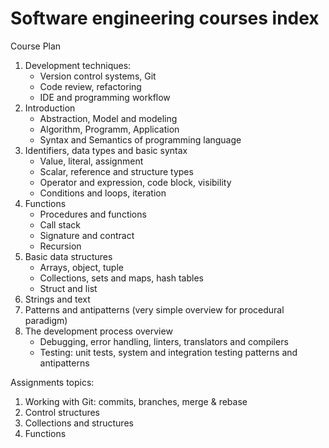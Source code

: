 # Software engineering courses index

Course Plan

1. Development techniques:
    - Version control systems, Git
    - Code review, refactoring
    - IDE and programming workflow
2. Introduction
    - Abstraction, Model and modeling
    - Algorithm, Programm, Application
    - Syntax and Semantics of programming language
3. Identifiers, data types and basic syntax
    - Value, literal, assignment
    - Scalar, reference and structure types
    - Operator and expression, code block, visibility
    - Conditions and loops, iteration
4. Functions
    - Procedures and functions
    - Call stack
    - Signature and contract
    - Recursion
5. Basic data structures
    - Arrays, object, tuple
    - Collections, sets and maps, hash tables
    - Struct and list
6. Strings and text
7. Patterns and antipatterns (very simple overview for procedural paradigm)
8. The development process overview
    - Debugging, error handling, linters, translators and compilers
    - Testing: unit tests, system and integration testing patterns and antipatterns

Assignments topics:

1. Working with Git: commits, branches, merge & rebase
2. Control structures
3. Collections and structures
4. Functions
